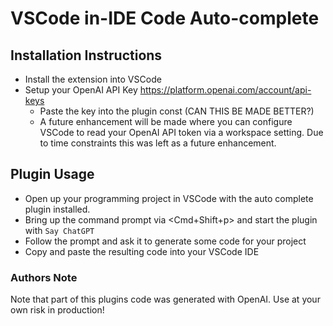 # VSCode in-IDE Code Auto-complete

## Installation Instructions

- Install the extension into VSCode
- Setup your OpenAI API Key https://platform.openai.com/account/api-keys
    + Paste the key into the plugin const (CAN THIS BE MADE BETTER?)
    + A future enhancement will be made where you can configure VSCode to
    read your OpenAI API token via a workspace setting. Due to time constraints
    this was left as a future enhancement.

## Plugin Usage

- Open up your programming project in VSCode with the auto complete plugin installed.
- Bring up the command prompt via <Cmd+Shift+p> and start the plugin with `Say ChatGPT`
- Follow the prompt and ask it to generate some code for your project
- Copy and paste the resulting code into your VSCode IDE

### Authors Note

Note that part of this plugins code was generated with OpenAI. Use at your own
risk in production!

